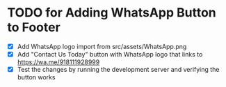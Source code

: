 # TODO for Adding WhatsApp Button to Footer

- [x] Add WhatsApp logo import from src/assets/WhatsApp.png
- [x] Add "Contact Us Today" button with WhatsApp logo that links to https://wa.me/918111928999
- [x] Test the changes by running the development server and verifying the button works
